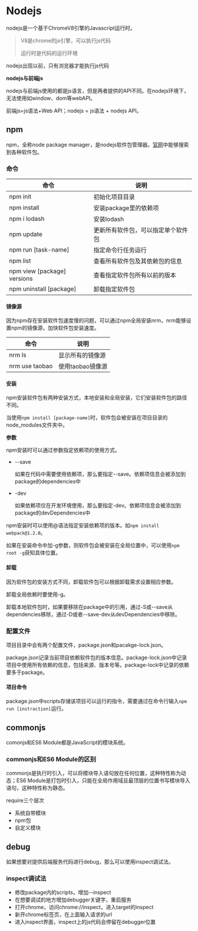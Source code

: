 # Nodejs

nodejs是一个基于ChromeV8引擎的Javascript运行时。

> V8是chrome的js引擎，可以执行js代码
>
> 运行时是代码的运行环境

nodejs出现以前，只有浏览器才能执行js代码

**nodejs与前端js**

nodejs与前端js使用的都是js语言，但是两者提供的API不同。在nodejs环境下，无法使用如window、dom等webAPI。

前端js=js语法+Web API；nodejs = js语法 + nodejs API。

## npm

npm，全称node package manager，是nodejs软件包管理器。[官网](https://www.npmjs.com/)中能够搜索到各种软件包。

### 命令

| 命令                        | 说明                               |
| --------------------------- | ---------------------------------- |
| npm init                    | 初始化项目目录                     |
| npm install                 | 安装package里的依赖项              |
| npm i lodash                | 安装lodash                         |
| npm update                  | 更新所有软件包，可以指定单个软件包 |
| npm run [task-name]         | 指定命令行任务运行                 |
| npm list                    | 查看所有软件包及其依赖包的信息     |
| npm view [package] versions | 查看指定软件包所有以前的版本       |
| npm uninstall [package]     | 卸载指定软件包                     |

#### 镜像源

因为npm存在安装软件包速度慢的问题，可以通过npm全局安装nrm，nrm能够设置npm的镜像源，加快软件包安装速度。

| 命令           | 说明             |
| -------------- | ---------------- |
| nrm ls         | 显示所有的镜像源 |
| nrm use taobao | 使用taobao镜像源 |

#### 安装

npm安装软件包有两种安装方式，本地安装和全局安装，它们安装软件包的路径不同。

当使用`npm install [package-name]`时，软件包会被安装在项目目录的node_modules文件夹中。

**参数**

npm安装时可以通过参数指定依赖项的使用方式。

* --save

  如果在代码中需要使用依赖项，那么要指定--save。依赖项信息会被添加到package的dependencies中

* -dev

  如果依赖项仅在开发环境使用，那么要指定-dev。依赖项信息会被添加到package的devDependencies中

npm安装时可以使用@语法指定安装依赖项的版本。如`npm install webpack@1.2.0`。

如果在安装命令中加-g参数，则软件包会被安装在全局位置中，可以使用`npm root -g`获知具体位置。

#### 卸载

因为软件包的安装方式不同，卸载软件包可以根据卸载需求设置相应参数。

卸载全局依赖时要使用-g。

卸载本地软件包时，如果要移除在package中的引用，通过-S或--save从dependencies移除，通过-D或者--save-dev从devDependencies中移除。

### 配置文件

项目目录中会有两个配置文件，package.json和pacakge-lock.json。

package.json记录当前项目依赖软件包的版本信息。package-lock.json中记录项目中使用所有依赖的信息，包括来源、版本号等。package-lock中记录的依赖要多于package。

#### 项目命令

package.json中scripts存储该项目可以运行的指令，需要通过在命令行输入`npm run [instraction]`运行。

## commonjs

comonjs和ES6 Module都是JavaScript的模块系统。

### commonjs和ES6 Module的区别

commonjs是执行时引入，可以将模块导入语句放在任何位置，这种特性称为动态；ES6 Module是打包时引入，只能在全局作用域且最顶层的位置书写模块导入语句，这种特性称为静态。

require三个层次

* 系统自带模块
* npm包
* 自定义模块

## debug

如果想要对提供后端服务代码进行debug，那么可以使用inspect调试法。

### inspect调试法

* 修改package内的scripts，增加--inspect
* 在想要调试的地方增加debugger关键字，重启服务
* 打开chrome，访问chrome://inspect，进入target的inspect
* 新开chrome标签页，在上面输入请求的url
* 进入inspect界面，inspect上的js代码会停留在debugger位置
